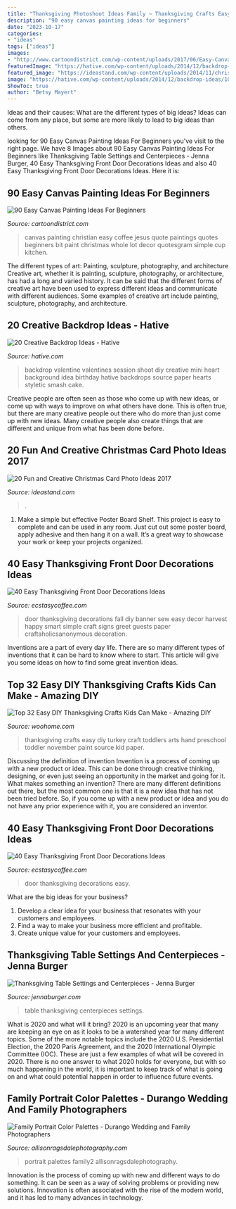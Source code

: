 ```yaml
---
title: "Thanksgiving Photoshoot Ideas Family ~ Thanksgiving Crafts Easy Diy Turkey Craft Toddlers Arts Hand Preschool Toddler November Paint Source Kid Paper"
description: "90 easy canvas painting ideas for beginners"
date: "2023-10-17"
categories:
- "ideas"
tags: ["ideas"]
images:
- "http://www.cartoondistrict.com/wp-content/uploads/2017/06/Easy-Canvas-Painting-Ideas-For-Beginners18-1.jpg"
featuredImage: "https://hative.com/wp-content/uploads/2014/12/backdrop-ideas/10-creative-backdrop-ideas.jpg"
featured_image: "https://ideastand.com/wp-content/uploads/2014/11/christmas-card-photo-ideas/10-christmas-card-photo-ideas.jpg"
image: "https://hative.com/wp-content/uploads/2014/12/backdrop-ideas/10-creative-backdrop-ideas.jpg"
ShowToc: true
author: "Betsy Mayert"
---
```



Ideas and their causes: What are the different types of big ideas?
Ideas can come from any place, but some are more likely to lead to big ideas than others.

	

		
looking for 90 Easy Canvas Painting Ideas For Beginners you've visit to the right page. We have 8 Images about 90 Easy Canvas Painting Ideas For Beginners like Thanksgiving Table Settings and Centerpieces - Jenna Burger, 40 Easy Thanksgiving Front Door Decorations Ideas and also 40 Easy Thanksgiving Front Door Decorations Ideas. Here it is:
		
    
## 90 Easy Canvas Painting Ideas For Beginners

<img loading=lazy src="http://www.cartoondistrict.com/wp-content/uploads/2017/06/Easy-Canvas-Painting-Ideas-For-Beginners18-1.jpg" onerror="this.onerror=null;this.src='https://tse4.mm.bing.net/th?id=OIP.Yiii7_mrYuz84EwP6aw7jwHaJ4&amp;pid=15.1';" alt="90 Easy Canvas Painting Ideas For Beginners">

_Source: cartoondistrict.com_

>canvas painting christian easy coffee jesus quote paintings quotes beginners bit paint christmas whole lot decor quotesgram simple cup kitchen. 

	

The different types of art: Painting, sculpture, photography, and architecture
Creative art, whether it is painting, sculpture, photography, or architecture, has had a long and varied history. It can be said that the different forms of creative art have been used to express different ideas and communicate with different audiences. Some examples of creative art include painting, sculpture, photography, and architecture.

    
## 20 Creative Backdrop Ideas - Hative

<img loading=lazy src="https://hative.com/wp-content/uploads/2014/12/backdrop-ideas/10-creative-backdrop-ideas.jpg" onerror="this.onerror=null;this.src='https://tse3.mm.bing.net/th?id=OIP.uNUmSlDfdLBlWMhahRNitgHaLH&amp;pid=15.1';" alt="20 Creative Backdrop Ideas - Hative">

_Source: hative.com_

>backdrop valentine valentines session shoot diy creative mini heart background idea birthday hative backdrops source paper hearts styletic smash cake. 

	

Creative people are often seen as those who come up with new ideas, or come up with ways to improve on what others have done. This is often true, but there are many creative people out there who do more than just come up with new ideas. Many creative people also create things that are different and unique from what has been done before.

    
## 20 Fun And Creative Christmas Card Photo Ideas 2017

<img loading=lazy src="https://ideastand.com/wp-content/uploads/2014/11/christmas-card-photo-ideas/10-christmas-card-photo-ideas.jpg" onerror="this.onerror=null;this.src='https://tse1.mm.bing.net/th?id=OIP.lrGcUd82HHl1LqoM43eIfQHaLH&amp;pid=15.1';" alt="20 Fun and Creative Christmas Card Photo Ideas 2017">

_Source: ideastand.com_

>. 

	

1. Make a simple but effective Poster Board Shelf. This project is easy to complete and can be used in any room. Just cut out some poster board, apply adhesive and then hang it on a wall. It’s a great way to showcase your work or keep your projects organized.

    
## 40 Easy Thanksgiving Front Door Decorations Ideas

<img loading=lazy src="https://i0.wp.com/www.ecstasycoffee.com/wp-content/uploads/2016/10/Thanksgiving-Front-Door-Decorations-20.jpg?resize=572%2C800" onerror="this.onerror=null;this.src='https://tse1.mm.bing.net/th?id=OIP.6m4fGl-zrJ24KZPROo2S3QHaKW&amp;pid=15.1';" alt="40 Easy Thanksgiving Front Door Decorations Ideas">

_Source: ecstasycoffee.com_

>door thanksgiving decorations fall diy banner sew easy decor harvest happy smart simple craft signs greet guests paper craftaholicsanonymous decoration. 

	

Inventions are a part of every day life. There are so many different types of inventions that it can be hard to know where to start. This article will give you some ideas on how to find some great invention ideas.

    
## Top 32 Easy DIY Thanksgiving Crafts Kids Can Make - Amazing DIY

<img loading=lazy src="http://www.woohome.com/wp-content/uploads/2013/11/Thanksgiving-Crafts-Kids-Can-Make-24.jpg" onerror="this.onerror=null;this.src='https://tse4.mm.bing.net/th?id=OIP.ntf7QuoVKY6BwKUIvp3XMwHaJm&amp;pid=15.1';" alt="Top 32 Easy DIY Thanksgiving Crafts Kids Can Make - Amazing DIY">

_Source: woohome.com_

>thanksgiving crafts easy diy turkey craft toddlers arts hand preschool toddler november paint source kid paper. 

	

Discussing the definition of invention
Invention is a process of coming up with a new product or idea. This can be done through creative thinking, designing, or even just seeing an opportunity in the market and going for it. What makes something an invention? There are many different definitions out there, but the most common one is that it is a new idea that has not been tried before. So, if you come up with a new product or idea and you do not have any prior experience with it, you are considered an inventor.

    
## 40 Easy Thanksgiving Front Door Decorations Ideas

<img loading=lazy src="https://i1.wp.com/www.ecstasycoffee.com/wp-content/uploads/2016/10/Thanksgiving-Front-Door-Decorations-13.jpg" onerror="this.onerror=null;this.src='https://tse1.mm.bing.net/th?id=OIP.ftgLEwJowab5hv_kvsBSpwHaJ4&amp;pid=15.1';" alt="40 Easy Thanksgiving Front Door Decorations Ideas">

_Source: ecstasycoffee.com_

>door thanksgiving decorations easy. 

	

What are the big ideas for your business?
1. Develop a clear idea for your business that resonates with your customers and employees.
2. Find a way to make your business more efficient and profitable.
3. Create unique value for your customers and employees.

    
## Thanksgiving Table Settings And Centerpieces - Jenna Burger

<img loading=lazy src="https://www.jennaburger.com/wp-content/uploads/2011/11/centerpiece_5.jpg" onerror="this.onerror=null;this.src='https://tse4.mm.bing.net/th?id=OIP.VQX65BYYP8f12WmwCJW-JgHaHa&amp;pid=15.1';" alt="Thanksgiving Table Settings and Centerpieces - Jenna Burger">

_Source: jennaburger.com_

>table thanksgiving centerpieces settings. 

	

What is 2020 and what will it bring?
2020 is an upcoming year that many are keeping an eye on as it looks to be a watershed year for many different topics. Some of the more notable topics include the 2020 U.S. Presidential Election, the 2020 Paris Agreement, and the 2020 International Olympic Committee (IOC). These are just a few examples of what will be covered in 2020. There is no one answer to what 2020 holds for everyone, but with so much happening in the world, it is important to keep track of what is going on and what could potential happen in order to influence future events.

    
## Family Portrait Color Palettes - Durango Wedding And Family Photographers

<img loading=lazy src="https://allisonragsdalephotography.com/wp-content/uploads/2014/01/Family2-1024x1024.jpg" onerror="this.onerror=null;this.src='https://tse2.mm.bing.net/th?id=OIP.5knYDob4cgbg-H9sUH6_LgHaHa&amp;pid=15.1';" alt="Family Portrait Color Palettes - Durango Wedding and Family Photographers">

_Source: allisonragsdalephotography.com_

>portrait palettes family2 allisonragsdalephotography. 

	

Innovation is the process of coming up with new and different ways to do something. It can be seen as a way of solving problems or providing new solutions. Innovation is often associated with the rise of the modern world, and it has led to many advances in technology.

